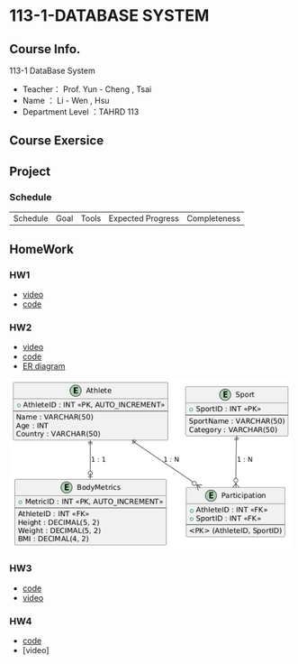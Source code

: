 # 113-1-DATABASE SYSTEM

## Course Info.
113-1 DataBase System
- Teacher： Prof. Yun - Cheng , Tsai
- Name ： Li - Wen , Hsu
- Department Level ：TAHRD 113 

## Course Exersice

## Project
### Schedule
<table>
    <tr>
        <td align="center">Schedule</td>
        <td align="center">Goal</td>
        <td align="center">Tools</td>
        <td align="center">Expected Progress</td>
        <td align="center">Completeness</td>
    </tr>
</table>

## HomeWork

### HW1
- [video](https://youtu.be/shA6_YcrDFU)
- [code](https://github.com/HSULW/113-1-DATABASE/tree/71600b38438c7e3efc8234564191ab808644f41a/HW1)

### HW2
- [video](https://youtu.be/Xc2hml0JuJk)
- [code](https://github.com/HSULW/113-1-DATABASE/tree/main/HW2)
- [ER diagram](https://github.com/HSULW/113-1-DATABASE/blob/ae876b86d118cb9d57553b9bb56e309ca4708828/HW2/ER%20diagram.png)
 <img src="HW2/ER diagram.png" alt="Logo" width="500" height="300">

### HW3
- [code](https://github.com/HSULW/113-1-DATABASE/tree/main/HW3)
- [video](https://youtu.be/1PtdqqqRlHI)

### HW4
- [code](https://github.com/HSULW/113-1-DATABASE/tree/main/HW4)
- [video]
